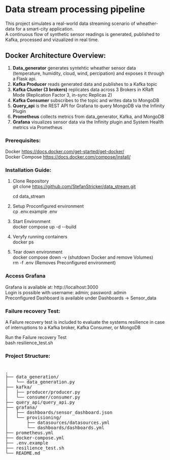 # Data stream processing pipeline

This project simulates a real-world data streaming scenario of wheather-data for a smart-city application. <br />
A continuous flow of synthetic sensor readings is generated, published to Kafka, processed and vizualized in real time.


## Docker Architecture Overview:

1. **Data_generator** generates syntehtic wheather sensor data (temperature, humidity, cloud, wind, percipation) and exposes it through a Flask api. <br />
2. **Kafka Producer** reads generated data and publishes to a Kafka topic <br />
3. **Kafka Cluster (3 brokers)** replicates data across 3 Brokers in KRaft Mode (Replication Factor 3, in-sync Replicas 2) <br />
4. **Kafka Consumer** subscribes to the topic and writes data to MongoDB <br />
5. **Query_api** is the REST API for Grafana to query MongoDB via the Infinity Plugin <br />
6. **Prometheus** collects metrics from data_generator, Kafka, and MongoDB <br />
7. **Grafana** visualizes sensor data via the Infinity plugin and System Health metrics via Prometheus <br />





### Prerequisites:
Docker https://docs.docker.com/get-started/get-docker/ <br />
Docker Compose https://docs.docker.com/compose/install/

### Installation Guide:

1. Clone Repository <br />
git clone https://github.com/StefanStricker/data_stream.git

    cd data_stream 

2. Setup Proconfigured environment <br />
cp .env.example .env

3. Start Environment <br />
docker compose up -d --build

4. Veryfy running containers <br />
docker ps

5. Tear down environment  <br />
docker compose down -v (shutdown Docker and remove Volumes)<br />
rm -f .env (Removes Preconfigured environment)

### Access Grafana 

Grafana is available at: http://localhost:3000 <br />
Login is possible with username: admin; password: admin <br />
Preconfigured Dashboard is available under Dashboards -> Sensor_data <br />

### Failure recovery Test:

A Failure recovery test is included to evaluate the systems resilience in case of interruptions to a Kafka broker, Kafka Consumer, or MongoDB 

Run the Failure recovery Test <br />
bash resilience_test.sh


### Project Structure:

<pre> 
.
├── data_generation/        
│   └── data_generation.py
├── kafka/
│   ├── producer/producer.py
│   └── consumer/consumer.py
├── query_api/query_api.py 
├── grafana/
│   ├── dashboards/sensor_dashboard.json
│   └── provisioning/
│       ├── datasources/datasources.yml
│       └── dashboards/dashboards.yml
├── prometheus.yml
├── docker-compose.yml
├── .env.example
├── resilience_test.sh     
└── README.md
<pre> 

